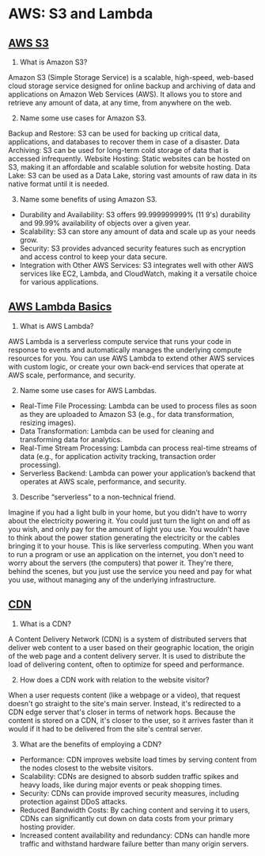 # AWS: S3 and Lambda

## [AWS S3](https://aws.amazon.com/s3/)

1. What is Amazon S3?

  Amazon S3 (Simple Storage Service) is a scalable, high-speed, web-based cloud storage service designed for online backup and archiving of data and applications on Amazon Web Services (AWS). It allows you to store and retrieve any amount of data, at any time, from anywhere on the web.

2. Name some use cases for Amazon S3.

  Backup and Restore: S3 can be used for backing up critical data, applications, and databases to recover them in case of a disaster.
  Data Archiving: S3 can be used for long-term cold storage of data that is accessed infrequently.
  Website Hosting: Static websites can be hosted on S3, making it an affordable and scalable solution for website hosting.
  Data Lake: S3 can be used as a Data Lake, storing vast amounts of raw data in its native format until it is needed.

3. Name some benefits of using Amazon S3.

  - Durability and Availability: S3 offers 99.999999999% (11 9's) durability and 99.99% availability of objects over a given year.
  - Scalability: S3 can store any amount of data and scale up as your needs grow.
  - Security: S3 provides advanced security features such as encryption and access control to keep your data secure.
  - Integration with Other AWS Services: S3 integrates well with other AWS services like EC2, Lambda, and CloudWatch, making it a versatile choice for various applications.

## [AWS Lambda Basics](https://www.serverless.com/aws-lambda)

1. What is AWS Lambda?

  AWS Lambda is a serverless compute service that runs your code in response to events and automatically manages the underlying compute resources for you. You can use AWS Lambda to extend other AWS services with custom logic, or create your own back-end services that operate at AWS scale, performance, and security.

2. Name some use cases for AWS Lambdas.

  - Real-Time File Processing: Lambda can be used to process files as soon as they are uploaded to Amazon S3 (e.g., for data transformation, resizing images).
  - Data Transformation: Lambda can be used for cleaning and transforming data for analytics.
  - Real-Time Stream Processing: Lambda can process real-time streams of data (e.g., for application activity tracking, transaction order processing).
  - Serverless Backend: Lambda can power your application’s backend that operates at AWS scale, performance, and security.

3. Describe “serverless” to a non-technical friend.

  Imagine if you had a light bulb in your home, but you didn't have to worry about the electricity powering it. You could just turn the light on and off as you wish, and only pay for the amount of light you use. You wouldn't have to think about the power station generating the electricity or the cables bringing it to your house. This is like serverless computing. When you want to run a program or use an application on the internet, you don't need to worry about the servers (the computers) that power it. They're there, behind the scenes, but you just use the service you need and pay for what you use, without managing any of the underlying infrastructure.


## [CDN](https://cyberhoot.com/cybrary/content-delivery-network-cdn/)

1. What is a CDN?

  A Content Delivery Network (CDN) is a system of distributed servers that deliver web content to a user based on their geographic location, the origin of the web page and a content delivery server. It is used to distribute the load of delivering content, often to optimize for speed and performance.

2. How does a CDN work with relation to the website visitor?

  When a user requests content (like a webpage or a video), that request doesn't go straight to the site's main server. Instead, it's redirected to a CDN edge server that's closer in terms of network hops. Because the content is stored on a CDN, it's closer to the user, so it arrives faster than it would if it had to be delivered from the site's central server.

3. What are the benefits of employing a CDN?

  - Performance: CDN improves website load times by serving content from the nodes closest to the website visitors.
  - Scalability: CDNs are designed to absorb sudden traffic spikes and heavy loads, like during major events or peak shopping times.
  - Security: CDNs can provide improved security measures, including protection against DDoS attacks.
  - Reduced Bandwidth Costs: By caching content and serving it to users, CDNs can significantly cut down on data costs from your primary hosting provider.
  - Increased content availability and redundancy: CDNs can handle more traffic and withstand hardware failure better than many origin servers.
